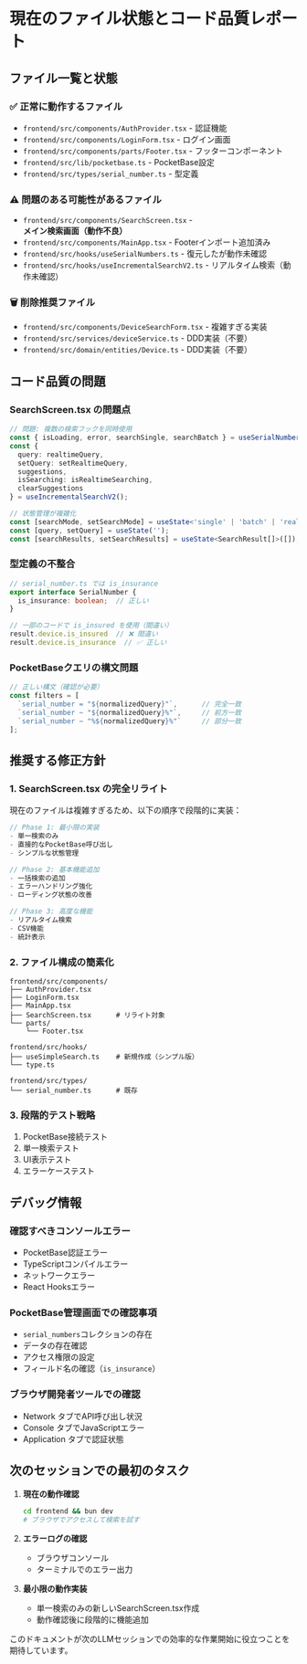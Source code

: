 # 現在のファイル状態とコード品質レポート

## ファイル一覧と状態

### ✅ 正常に動作するファイル
- `frontend/src/components/AuthProvider.tsx` - 認証機能
- `frontend/src/components/LoginForm.tsx` - ログイン画面
- `frontend/src/components/parts/Footer.tsx` - フッターコンポーネント
- `frontend/src/lib/pocketbase.ts` - PocketBase設定
- `frontend/src/types/serial_number.ts` - 型定義

### ⚠️ 問題のある可能性があるファイル
- `frontend/src/components/SearchScreen.tsx` - **メイン検索画面（動作不良）**
- `frontend/src/components/MainApp.tsx` - Footerインポート追加済み
- `frontend/src/hooks/useSerialNumbers.ts` - 復元したが動作未確認
- `frontend/src/hooks/useIncrementalSearchV2.ts` - リアルタイム検索（動作未確認）

### 🗑️ 削除推奨ファイル
- `frontend/src/components/DeviceSearchForm.tsx` - 複雑すぎる実装
- `frontend/src/services/deviceService.ts` - DDD実装（不要）
- `frontend/src/domain/entities/Device.ts` - DDD実装（不要）

## コード品質の問題

### SearchScreen.tsx の問題点
```typescript
// 問題: 複数の検索フックを同時使用
const { isLoading, error, searchSingle, searchBatch } = useSerialNumbers();
const { 
  query: realtimeQuery, 
  setQuery: setRealtimeQuery, 
  suggestions, 
  isSearching: isRealtimeSearching,
  clearSuggestions 
} = useIncrementalSearchV2();

// 状態管理が複雑化
const [searchMode, setSearchMode] = useState<'single' | 'batch' | 'realtime'>('single');
const [query, setQuery] = useState('');
const [searchResults, setSearchResults] = useState<SearchResult[]>([]);
```

### 型定義の不整合
```typescript
// serial_number.ts では is_insurance
export interface SerialNumber {
  is_insurance: boolean;  // 正しい
}

// 一部のコードで is_insured を使用（間違い）
result.device.is_insured  // ❌ 間違い
result.device.is_insurance  // ✅ 正しい
```

### PocketBaseクエリの構文問題
```typescript
// 正しい構文（確認が必要）
const filters = [
  `serial_number = "${normalizedQuery}"`,      // 完全一致
  `serial_number ~ "${normalizedQuery}%"`,     // 前方一致
  `serial_number ~ "%${normalizedQuery}%"`     // 部分一致
];
```

## 推奨する修正方針

### 1. SearchScreen.tsx の完全リライト
現在のファイルは複雑すぎるため、以下の順序で段階的に実装：

```typescript
// Phase 1: 最小限の実装
- 単一検索のみ
- 直接的なPocketBase呼び出し
- シンプルな状態管理

// Phase 2: 基本機能追加
- 一括検索の追加
- エラーハンドリング強化
- ローディング状態の改善

// Phase 3: 高度な機能
- リアルタイム検索
- CSV機能
- 統計表示
```

### 2. ファイル構成の簡素化
```
frontend/src/components/
├── AuthProvider.tsx
├── LoginForm.tsx
├── MainApp.tsx
├── SearchScreen.tsx      # リライト対象
└── parts/
    └── Footer.tsx

frontend/src/hooks/
├── useSimpleSearch.ts    # 新規作成（シンプル版）
└── type.ts

frontend/src/types/
└── serial_number.ts      # 既存
```

### 3. 段階的テスト戦略
1. PocketBase接続テスト
2. 単一検索テスト
3. UI表示テスト
4. エラーケーステスト

## デバッグ情報

### 確認すべきコンソールエラー
- PocketBase認証エラー
- TypeScriptコンパイルエラー
- ネットワークエラー
- React Hooksエラー

### PocketBase管理画面での確認事項
- `serial_numbers`コレクションの存在
- データの存在確認
- アクセス権限の設定
- フィールド名の確認（`is_insurance`）

### ブラウザ開発者ツールでの確認
- Network タブでAPI呼び出し状況
- Console タブでJavaScriptエラー
- Application タブで認証状態

## 次のセッションでの最初のタスク

1. **現在の動作確認**
   ```bash
   cd frontend && bun dev
   # ブラウザでアクセスして検索を試す
   ```

2. **エラーログの確認**
   - ブラウザコンソール
   - ターミナルでのエラー出力

3. **最小限の動作実装**
   - 単一検索のみの新しいSearchScreen.tsx作成
   - 動作確認後に段階的に機能追加

このドキュメントが次のLLMセッションでの効率的な作業開始に役立つことを期待しています。

